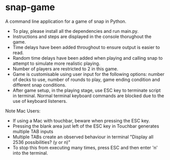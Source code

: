 # snap-game
A command line application for a game of snap in Python.

- To play, please install all the dependencies and run main.py.
- Instructions and steps are displayed in the console thorughout the game.
- Time delays have been added throughout to ensure output is easier to read. 
- Random time delays have been added when playing and calling snap to attempt to simulate more realistic playing.
- Number of players are restricted to 2 in this game.
- Game is customisable using user input for the following options: number of decks to use, number of rounds to play, game ending condition and different snap conditions.
- After game setup, in the playing stage, use ESC key to terminate script in terminal. Normal terminal keyboard commands are blocked due to the use of keyboard listeners.

Note Mac Users:
- If using a Mac with touchbar, beware when pressing the ESC key. 
- Pressing the blank area just left of the ESC key in Touchbar generates multiple TAB inputs
- Multiple TABs create an observed behaviour in terminal "Display all 2536 possibilities? (y or n)"
- To stop this from executing many times, press ESC and then enter 'n' into the terminal.
